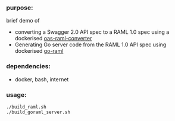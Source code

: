 ### purpose:

brief demo of

*   converting a Swagger 2.0 API spec to a RAML 1.0 spec using a dockerised [oas-raml-converter](https://github.com/mulesoft/oas-raml-converter)
*   Generating Go server code from the RAML 1.0 API spec using dockerised [go-raml](https://github.com/Jumpscale/go-raml)

### dependencies:

* docker, bash, internet

### usage:

```
./build_raml.sh
./build_goraml_server.sh
```
